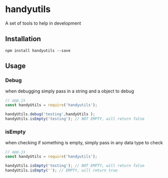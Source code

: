 # handyutils
A set of tools to help in development

## Installation
``` npm install handyutils --save ```
## Usage
### Debug
when debugging simply pass in a string and a object to debug
```javaScript
// app.js
const handyUtils = require('handyutils');

handyUtils.debug('testing',handyUtils );
handyUtils.isEmpty('testing'); // NOT EMPTY, will return false
```

### isEmpty
when checking if something is empty, simply pass in any data type to check
```javaScript
// app.js
const handyUtils = require('handyutils');

handyUtils.isEmpty('testing'); // NOT EMPTY, will return false
handyUtils.isEmpty(''); // EMPTY, will return true
```
